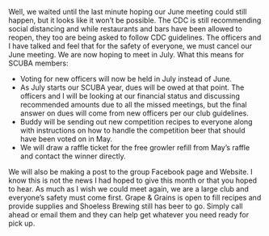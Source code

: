 Well, we waited until the last minute hoping our June meeting could still happen, but it looks like it won’t be possible.  The CDC is still recommending social distancing and while restaurants and bars have been allowed to reopen, they too are being asked to follow CDC guidelines.
The officers and I have talked and feel that for the safety of everyone, we must cancel our June meeting.  We are now hoping to meet in July.  What this means for SCUBA members:

* Voting for new officers will now be held in July instead of June. 
* As July starts our SCUBA year, dues will be owed at that point.  The officers and I will be looking at our financial status and discussing recommended amounts due to all the missed meetings, but the final answer on dues will come from new officers per our club guidelines.
* Buddy will be sending out new competition recipes to everyone along with instructions on how to handle the competition beer that should have been voted on in May.
* We will draw a raffle ticket for the free growler refill from May’s raffle and contact the winner directly.  

We will also be making a post to the group Facebook page and Website.
I know this is not the news I had hoped to give this month or that you hoped to hear.  As much as I wish we could meet again, we are a large club and everyone’s safety must come first.
Grape & Grains is open to fill recipes and provide supplies and Shoeless Brewing still has beer to go. Simply call ahead or email them and they can help get whatever you need ready for pick up.
